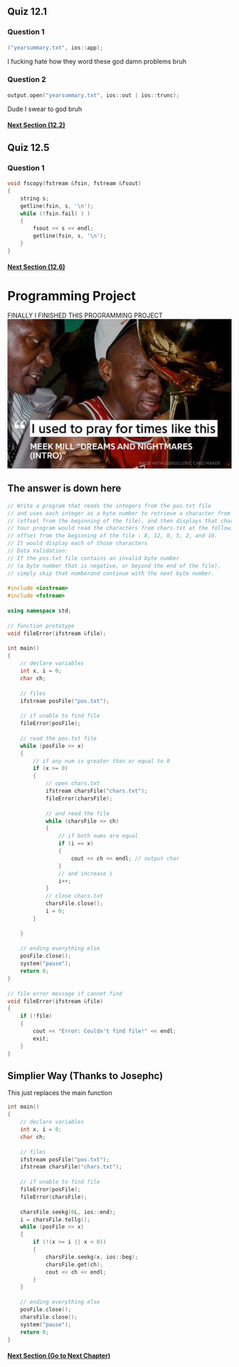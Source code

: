 ## Quiz 12.1
### Question 1
```c++
("yearsummary.txt", ios::app);
```
I fucking hate how they word these god damn problems bruh

### Question 2
```c++
output.open("yearsummary.txt", ios::out | ios::trunc);
```
Dude I swear to god bruh

#### [Next Section (12.2)](12.2%20-%20File%20Output%20Formatting.md)

## Quiz 12.5
### Question 1
```c++
void fscopy(fstream &fsin, fstream &fsout)
{
    string s;
    getline(fsin, s, '\n');
    while (!fsin.fail( ) )
    {
        fsout << s << endl;
        getline(fsin, s, '\n');
    }
}
```

#### [Next Section (12.6)](12.6%20-%20Focus%20on%20Software%20Engineering%20-%20Working%20with%20Multiple%20Files.md)
# Programming Project
FINALLY I FINISHED THIS PROGRAMMING PROJECT <br />
![I used to pray for times like these](../../unimportant%20pngs/funny%20meme%201.jpg)
## The answer is down here
```c++
// Write a program that reads the integers from the pos.txt file 
// and uses each integer as a byte number to retrieve a character from the chars.txt file
// (offset from the beginning of the file), and then displays that character on the screen.
// Your program would read the characters from chars.txt at the following byte numbers,
// offset from the beginning of the file : 8, 12, 0, 5, 2, and 16. 
// It would display each of those characters
// Data Validation:
// If the pos.txt file contains an invalid byte number
// (a byte number that is negative, or beyond the end of the file),
// simply skip that numberand continue with the next byte number.

#include <iostream>
#include <fstream>

using namespace std;

// function prototype
void fileError(ifstream &file);

int main()
{
	// declare variables
	int x, i = 0;
	char ch;

	// files
	ifstream posFile("pos.txt");

	// if unable to find file
	fileError(posFile);

	// read the pos.txt file
	while (posFile >> x)
	{
		// if any num is greater than or equal to 0
		if (x >= 0)
		{
			// open chars.txt 
			ifstream charsFile("chars.txt");
			fileError(charsFile);

			// and read the file
			while (charsFile >> ch)
			{
				// if both nums are equal
				if (i == x)
				{
					cout << ch << endl; // output char
				}
				// and increase i
				i++;
			}
			// close chars.txt
			charsFile.close();
			i = 0;
		}

	}

	// ending everything else
	posFile.close();
	system("pause");
	return 0;
}

// file error message if cannot find
void fileError(ifstream &file)
{
	if (!file)
	{
		cout << "Error: Couldn't find file!" << endl;
		exit;
	}
}
```

## Simplier Way (Thanks to Josephc)
This just replaces the main function
```c++
int main()
{
	// declare variables
	int x, i = 0;
	char ch;

	// files
	ifstream posFile("pos.txt");
	ifstream charsFile("chars.txt");

	// if unable to find file
	fileError(posFile);
	fileError(charsFile);

	charsFile.seekg(0L, ios::end);
	i = charsFile.tellg();
	while (posFile >> x)
	{
		if (!(x >= i || x < 0))
		{
			charsFile.seekg(x, ios::beg);
			charsFile.get(ch);
			cout << ch << endl;
		}
	}

	// ending everything else
	posFile.close();
	charsFile.close();
	system("pause");
	return 0;
}
```

#### [Next Section (Go to Next Chapter)](../../Module%206/Pearson%20Notes/13.1%20-%20Procedural%20and%20Object-Oriented%20Programming.md)
